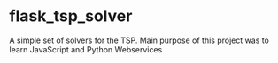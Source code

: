 # flask_tsp_solver
A simple set of solvers for the TSP. Main purpose of this project was to learn JavaScript and Python Webservices 
